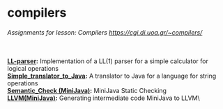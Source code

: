 # compilers

###### Assignments for lesson: Compilers https://cgi.di.uoa.gr/~compilers/ 
\
 **[LL-parser](./ll1-parser):** Implementation of a LL(1) parser for a simple calculator for logical operations\
 **[Simple_translator_to_Java](./Simple_translator_to_Java):** A translator to Java for a language for string operations\
 **[Semantic_Check (MiniJava)](./Semantic_Check(MiniJava)):** MiniJava Static Checking\
 **[LLVM(MiniJava)](./LLVM(MiniJava)):** Generating intermediate code MiniJava to LLVM\
